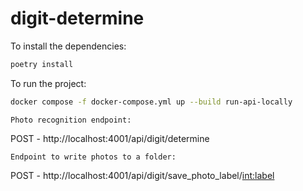 # digit-determine

To install the dependencies:
```bash
poetry install
```

To run the project:
```bash
docker compose -f docker-compose.yml up --build run-api-locally
```


`Photo recognition endpoint:`

POST - http://localhost:4001/api/digit/determine

`Endpoint to write photos to a folder:`

POST - http://localhost:4001/api/digit/save_photo_label/<int:label>
